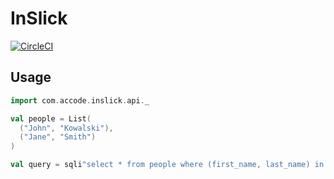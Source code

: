 # InSlick

[![CircleCI](https://circleci.com/gh/rtkaczyk/inslick/tree/main.svg?style=svg)](https://circleci.com/gh/rtkaczyk/inslick/tree/main)

## Usage

```scala
import com.accode.inslick.api._

val people = List(
  ("John", "Kowalski"),
  ("Jane", "Smith")
)

val query = sqli"select * from people where (first_name, last_name) in *$people"
```
